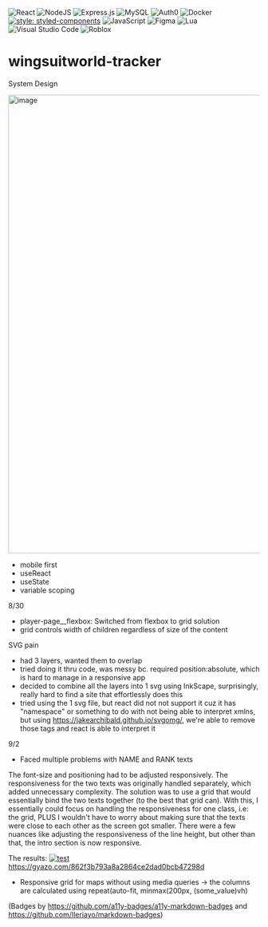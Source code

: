 
![React](https://img.shields.io/badge/react-%2320232a.svg?style=for-the-badge&logo=react&logoColor=%2361DAFB)
![NodeJS](https://img.shields.io/badge/node.js-6DA55F?style=for-the-badge&logo=node.js&logoColor=white)
![Express.js](https://img.shields.io/badge/express.js-%23404d59.svg?style=for-the-badge&logo=express&logoColor=%2361DAFB)
![MySQL](https://img.shields.io/badge/mysql-%2300f.svg?style=for-the-badge&logo=mysql&logoColor=white)
![Auth0](https://a11ybadges.com/badge?logo=auth0)
![Docker](https://img.shields.io/badge/docker-%230db7ed.svg?style=for-the-badge&logo=docker&logoColor=white)
[![style: styled-components](https://img.shields.io/badge/style-%F0%9F%92%85%20styled--components-orange.svg?colorB=daa357&colorA=db748e)](https://github.com/styled-components/styled-components)
	![JavaScript](https://img.shields.io/badge/javascript-%23323330.svg?style=for-the-badge&logo=javascript&logoColor=%23F7DF1E)
 	![Figma](https://img.shields.io/badge/figma-%23F24E1E.svg?style=for-the-badge&logo=figma&logoColor=white)
  ![Lua](https://img.shields.io/badge/lua-%232C2D72.svg?style=for-the-badge&logo=lua&logoColor=white)
  ![Visual Studio Code](https://img.shields.io/badge/Visual%20Studio%20Code-0078d7.svg?style=for-the-badge&logo=visual-studio-code&logoColor=white)
  ![Roblox](https://a11ybadges.com/badge?logo=roblox)
# wingsuitworld-tracker

System Design

<img width="919" alt="image" src="https://github.com/reddesignsguy/wingsuitworld-tracker/assets/49921782/6f2d50d7-8df9-438e-bb3c-8c38180049be">

- mobile first
- useReact
- useState
- variable scoping

8/30 

- player-page__flexbox:
Switched from flexbox to grid solution
- grid controls width of children regardless of size of the content

SVG pain
- had 3 layers, wanted them to overlap
- tried doing it thru code, was messy bc. required position:absolute, which is hard to manage in a responsive app
- decided to combine all the layers into 1 svg using InkScape, surprisingly, really hard to find a site that effortlessly does this
- tried using the 1 svg file, but react did not not support it cuz it has "namespace" or something to do with not being able to interpret xmlns, but using https://jakearchibald.github.io/svgomg/, we're able to remove those tags and react is able to interpret it

9/2 
- Faced multiple problems with NAME and RANK texts

The font-size and positioning had to be adjusted responsively. The responsiveness for the two texts was originally handled separately, which added unnecessary complexity. The solution was to use a grid that would essentially bind the two texts together (to the best that grid can). With this, I essentially could focus on handling the responsiveness for one class, i.e: the grid, PLUS I wouldn't have to worry about making sure that the texts were close to each other as the screen got smaller. There were a few nuances like adjusting the responsiveness of the line height, but other than that, the intro section is now responsive.

The results:
[![test](https://gyazo.com/862f3b793a8a2864ce2dad0bcb47298d.gif)](https://gyazo.com/862f3b793a8a2864ce2dad0bcb47298d) 
https://gyazo.com/862f3b793a8a2864ce2dad0bcb47298d

-  Responsive grid for maps without using media queries -> the columns are calculated using repeat(auto-fit, minmax(200px, (some_value)vh)


  (Badges by https://github.com/a11y-badges/a11y-markdown-badges and https://github.com/Ileriayo/markdown-badges)
